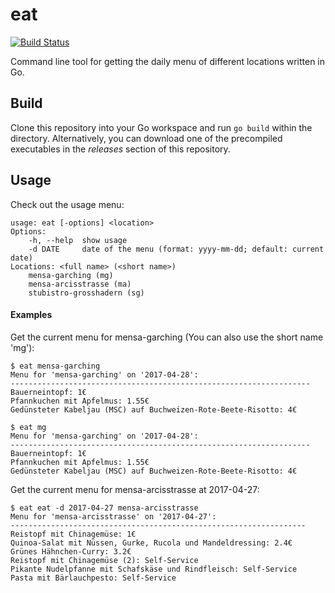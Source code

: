 # eat

[![Build Status](https://travis-ci.com/srehwald/eat.svg?token=YUmexXqP9AGj9wNMuDhx&branch=master)](https://travis-ci.com/srehwald/eat)

Command line tool for getting the daily menu of different locations written in Go.

## Build
Clone this repository into your Go workspace and run `go build` within the directory. Alternatively, you can download one of the precompiled executables in the *releases* section of this repository.

## Usage

Check out the usage menu:
```
usage: eat [-options] <location>
Options:
    -h, --help  show usage
    -d DATE     date of the menu (format: yyyy-mm-dd; default: current date)
Locations: <full name> (<short name>)
    mensa-garching (mg)
    mensa-arcisstrasse (ma)
    stubistro-grosshadern (sg)

```

#### Examples

Get the current menu for mensa-garching (You can also use the short name 'mg'):
```
$ eat mensa-garching
Menu for 'mensa-garching' on '2017-04-28':
-------------------------------------------------------------------
Bauerneintopf: 1€
Pfannkuchen mit Apfelmus: 1.55€
Gedünsteter Kabeljau (MSC) auf Buchweizen-Rote-Beete-Risotto: 4€

$ eat mg
Menu for 'mensa-garching' on '2017-04-28':
-------------------------------------------------------------------
Bauerneintopf: 1€
Pfannkuchen mit Apfelmus: 1.55€
Gedünsteter Kabeljau (MSC) auf Buchweizen-Rote-Beete-Risotto: 4€

```

Get the current menu for mensa-arcisstrasse at 2017-04-27:
```
$ eat eat -d 2017-04-27 mensa-arcisstrasse
Menu for 'mensa-arcisstrasse' on '2017-04-27':
------------------------------------------------------------------
Reistopf mit Chinagemüse: 1€
Quinoa-Salat mit Nüssen, Gurke, Rucola und Mandeldressing: 2.4€
Grünes Hähnchen-Curry: 3.2€
Reistopf mit Chinagemüse (2): Self-Service
Pikante Nudelpfanne mit Schafskäse und Rindfleisch: Self-Service
Pasta mit Bärlauchpesto: Self-Service

```
